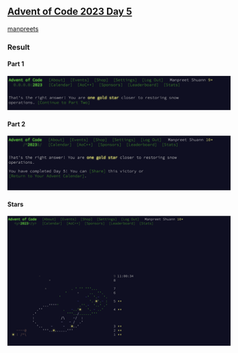 ## [Advent of Code 2023 Day 5](https://adventofcode.com/2023/day/5)

[manpreets](https://github.com/ManpreetShuann)

### Result

#### Part 1

![Part1](part1.png)

#### Part 2

![Part2](part2.png)

#### Stars

![Stars](stars.png)
